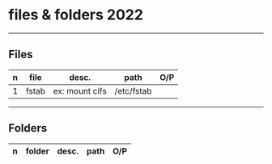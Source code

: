 # files & folders 2022

---

## Files
|n|file|desc.|path|O/P|
|-|----|-----|----|---|
|1|fstab|ex: mount cifs|/etc/fstab||

---

## Folders
|n|folder|desc.|path|O/P|
|-|------|-----|----|---|
